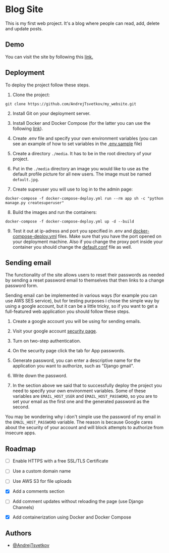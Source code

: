 
# Blog Site  

This is my first web project. It's a blog where people can read, add, delete and update posts.

## Demo

You can visit the site by following this [link.](http://3.142.247.127/)

## Deployment

To deploy the project follow these steps.

1. Clone the project:

```Shell
git clone https://github.com/AndrejTsvetkov/my_website.git
```

2. Install Git on your deployment server.

3. Install Docker and Docker Compose (for the latter you can use the following [link](https://docs.docker.com/compose/install/)).

4. Create .env file and specify your own environment variables (you can see an example of how to set variables in the [.env.sample](./.env.sample) file)

5. Create a directory `./media`. It has to be in the root directory of your project.

6. Put in the `./media` directory an image you would like to use as the default profile picture for all new users.
The image must be named `default.jpg`.

7. Create superuser you will use to log in to the admin page:

```Shell
docker-compose -f docker-compose-deploy.yml run --rm app sh -c "python manage.py createsuperuser"
```

8. Build the images and run the containers:

```Shell
docker-compose -f docker-compose-deploy.yml up -d --build
```

9. Test it out at ip-adress and port you specified in .env and [docker-compose-deploy.yml](./docker-compose-deploy.yml) files.
Make sure that you have the port opened on your deployment machine. Also if you change the proxy port inside your container you should change the [default.conf](./proxy/default.conf) file as well.

## Sending email

The functionality of the site allows users to reset their passwords as needed by sending a reset password email to themselves that then links to a change password form.

Sending email can be implemented in various ways (for example you can use  AWS SES service), but for testing purposes i chose the simple way by using a google account, but
it can be a little tricky, so if you want to get a full-featured web application you should follow these steps.

1. Create a google account you will be using for sending emails.

2. Visit your google account [security page](https://myaccount.google.com/security).

3. Turn on two-step authentication. 

4. On the security page click the tab for App passwords.

5. Generate password, you can enter a descriptive name for the application you want to authorize, such as "Django gmail".

6. Write down the password.

7. In the section above we said that to successfully deploy the project you need to specify your own environment variables. 
Some of these variables are `EMAIL_HOST_USER` and `EMAIL_HOST_PASSWORD`, so you are to set your email as the first one and the generated password as the second.

You may be wondering why i don't simple use the password of my email in the `EMAIL_HOST_PASSWORD` variable. The reason is because Google cares about the security
of your account and will block attempts to authorize from insecure apps.

## Roadmap

- [ ] Enable HTTPS with a free SSL/TLS Certificate

- [ ] Use a custom domain name

- [ ] Use AWS S3 for file uploads

- [x] Add a comments section

- [ ] Add comment updates without reloading the page (use Django Channels)

- [x] Add containerization using Docker and Docker Compose

## Authors

- [@AndrejTsvetkov](https://www.github.com/AndrejTsvetkov)
